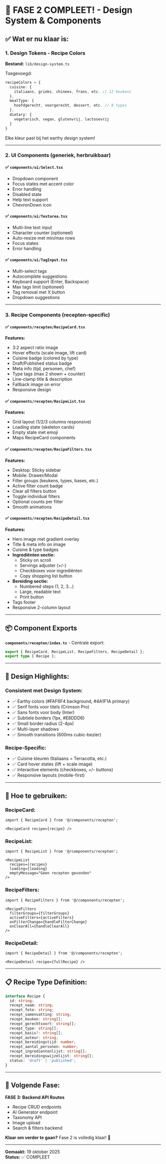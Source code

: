 # 🎉 FASE 2 COMPLEET! - Design System & Components

## ✅ Wat er nu klaar is:

### 1. Design Tokens - Recipe Colors
**Bestand:** `lib/design-system.ts`

Toegevoegd:
```typescript
recipeColors = {
  cuisine: {
    italiaans, grieks, chinees, frans, etc. // 12 keukens
  },
  mealType: {
    hoofdgerecht, voorgerecht, dessert, etc. // 8 types
  },
  dietary: {
    vegetarisch, vegan, glutenvrij, lactosevrij
  }
}
```

Elke kleur past bij het earthy design system!

---

### 2. UI Components (generiek, herbruikbaar)

#### ✅ `components/ui/Select.tsx`
- Dropdown component
- Focus states met accent color
- Error handling
- Disabled state
- Help text support
- ChevronDown icon

#### ✅ `components/ui/Textarea.tsx`
- Multi-line text input
- Character counter (optioneel)
- Auto-resize met min/max rows
- Focus states
- Error handling

#### ✅ `components/ui/TagInput.tsx`
- Multi-select tags
- Autocomplete suggestions
- Keyboard support (Enter, Backspace)
- Max tags limit (optioneel)
- Tag removal met X button
- Dropdown suggestions

---

### 3. Recipe Components (recepten-specific)

#### ✅ `components/recepten/RecipeCard.tsx`
**Features:**
- 3:2 aspect ratio image
- Hover effects (scale image, lift card)
- Cuisine badge (colored by type)
- Draft/Published status badge
- Meta info (tijd, personen, chef)
- Type tags (max 2 shown + counter)
- Line-clamp title & description
- Fallback image on error
- Responsive design

#### ✅ `components/recepten/RecipeList.tsx`
**Features:**
- Grid layout (1/2/3 columns responsive)
- Loading state (skeleton cards)
- Empty state met emoji
- Maps RecipeCard components

#### ✅ `components/recepten/RecipeFilters.tsx`
**Features:**
- Desktop: Sticky sidebar
- Mobile: Drawer/Modal
- Filter groups (keukens, types, bases, etc.)
- Active filter count badge
- Clear all filters button
- Toggle individual filters
- Optional counts per filter
- Smooth animations

#### ✅ `components/recepten/RecipeDetail.tsx`
**Features:**
- Hero image met gradient overlay
- Title & meta info on image
- Cuisine & type badges
- **Ingrediënten sectie:**
  - Sticky on scroll
  - Servings adjuster (+/-)
  - Checkboxes voor ingrediënten
  - Copy shopping list button
- **Bereiding sectie:**
  - Numbered steps (1, 2, 3...)
  - Large, readable text
  - Print button
- Tags footer
- Responsive 2-column layout

---

## 📦 Component Exports

**`components/recepten/index.ts`** - Centrale export:
```typescript
export { RecipeCard, RecipeList, RecipeFilters, RecipeDetail };
export type { Recipe };
```

---

## 🎨 Design Highlights:

### Consistent met Design System:
- ✅ Earthy colors (#FAF6F4 background, #4A1F1A primary)
- ✅ Serif fonts voor titels (Crimson Pro)
- ✅ Sans fonts voor body (Inter)
- ✅ Subtiele borders (1px, #E8DDD6)
- ✅ Small border radius (2-4px)
- ✅ Multi-layer shadows
- ✅ Smooth transitions (600ms cubic-bezier)

### Recipe-Specific:
- ✅ Cuisine kleuren (Italiaans = Terracotta, etc.)
- ✅ Card hover states (lift + scale image)
- ✅ Interactive elements (checkboxes, +/- buttons)
- ✅ Responsive layouts (mobile-first)

---

## 🚀 Hoe te gebruiken:

### RecipeCard:
```tsx
import { RecipeCard } from '@/components/recepten';

<RecipeCard recipe={recipe} />
```

### RecipeList:
```tsx
import { RecipeList } from '@/components/recepten';

<RecipeList 
  recipes={recipes}
  loading={loading}
  emptyMessage="Geen recepten gevonden"
/>
```

### RecipeFilters:
```tsx
import { RecipeFilters } from '@/components/recepten';

<RecipeFilters
  filterGroups={filterGroups}
  activeFilters={activeFilters}
  onFilterChange={handleFilterChange}
  onClearAll={handleClearAll}
/>
```

### RecipeDetail:
```tsx
import { RecipeDetail } from '@/components/recepten';

<RecipeDetail recipe={fullRecipe} />
```

---

## 📋 Recipe Type Definition:

```typescript
interface Recipe {
  id: string;
  recept_naam: string;
  recept_foto: string;
  recept_samenvatting: string;
  recept_keuken: string[];
  recept_gerechtsoort: string[];
  recept_type: string[];
  recept_basis?: string[];
  recept_auteur: string;
  recept_bereidingstijd: number;
  recept_aantal_personen: number;
  recept_ingredientenlijst: string[];
  recept_bereidingswijzelijst: string[];
  status: 'draft' | 'published';
}
```

---

## 🎯 Volgende Fase:

**FASE 3: Backend API Routes**
- Recipe CRUD endpoints
- AI Generator endpoint
- Taxonomy API
- Image upload
- Search & filters backend

**Klaar om verder te gaan?** Fase 2 is volledig klaar! 🎉

---

**Gemaakt:** 19 oktober 2025  
**Status:** ✅ COMPLEET
